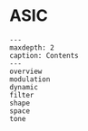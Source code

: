# ASIC

```{toctree}
---
maxdepth: 2
caption: Contents
---
overview
modulation
dynamic
filter
shape
space
tone
```
